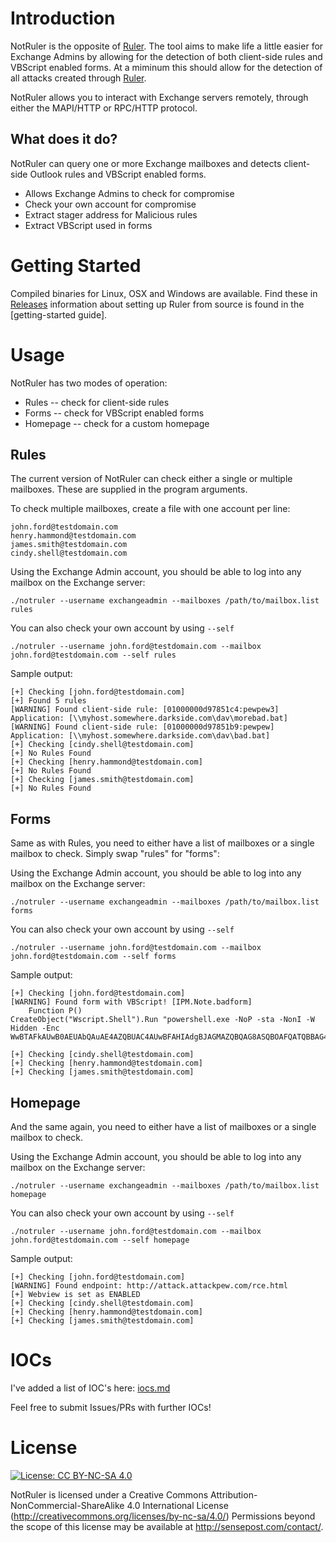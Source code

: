 # Introduction

NotRuler is the opposite of [Ruler]. The tool aims to make life a little easier for Exchange Admins by allowing for the detection of both client-side rules and VBScript enabled forms. At a miminum this should allow for the detection of all attacks created through [Ruler].

NotRuler allows you to interact with Exchange servers remotely, through either the MAPI/HTTP or RPC/HTTP protocol.

## What does it do?

NotRuler can query one or more Exchange mailboxes and detects client-side Outlook rules and VBScript enabled forms.

* Allows Exchange Admins to check for compromise
* Check your own account for compromise
* Extract stager address for Malicious rules
* Extract VBScript used in forms

# Getting Started

Compiled binaries for Linux, OSX and Windows are available. Find these in [Releases]
information about setting up Ruler from source is found in the [getting-started guide].

# Usage

NotRuler has two modes of operation:

* Rules -- check for client-side rules
* Forms -- check for VBScript enabled forms
* Homepage -- check for a custom homepage

## Rules

The current version of NotRuler can check either a single or multiple mailboxes. These are supplied in the program arguments.

To check multiple mailboxes, create a file with one account per line:

```
john.ford@testdomain.com
henry.hammond@testdomain.com
james.smith@testdomain.com
cindy.shell@testdomain.com
```

Using the Exchange Admin account, you should be able to log into any mailbox on the Exchange server:

```
./notruler --username exchangeadmin --mailboxes /path/to/mailbox.list rules
```

You can also check your own account by using ```--self```

```
./notruler --username john.ford@testdomain.com --mailbox john.ford@testdomain.com --self rules
```


Sample output:

```
[+] Checking [john.ford@testdomain.com]
[+] Found 5 rules
[WARNING] Found client-side rule: [01000000d97851c4:pewpew3] Application: [\\myhost.somewhere.darkside.com\dav\morebad.bat]
[WARNING] Found client-side rule: [01000000d97851b9:pewpew] Application: [\\myhost.somewhere.darkside.com\dav\bad.bat]
[+] Checking [cindy.shell@testdomain.com]
[+] No Rules Found
[+] Checking [henry.hammond@testdomain.com]
[+] No Rules Found
[+] Checking [james.smith@testdomain.com]
[+] No Rules Found
```

## Forms

Same as with Rules, you need to either have a list of mailboxes or a single mailbox to check. Simply swap "rules" for "forms":

Using the Exchange Admin account, you should be able to log into any mailbox on the Exchange server:

```
./notruler --username exchangeadmin --mailboxes /path/to/mailbox.list forms
```

You can also check your own account by using ```--self```

```
./notruler --username john.ford@testdomain.com --mailbox john.ford@testdomain.com --self forms
```

Sample output:

```
[+] Checking [john.ford@testdomain.com]
[WARNING] Found form with VBScript! [IPM.Note.badform]
    Function P()
CreateObject("Wscript.Shell").Run "powershell.exe -NoP -sta -NonI -W Hidden -Enc WwBTAFkAUwB0AEUAbQAuAE4AZQBUAC4AUwBFAHIAdgBJAGMAZQBQAG8ASQBOAFQATQBBAG4AYQBHAEUAcgBdADoAOgBFAHgAcABlAGMAVAAxADAAMABDAG8ATgB0AGkATgBVAEUAIA=="

[+] Checking [cindy.shell@testdomain.com]
[+] Checking [henry.hammond@testdomain.com]
[+] Checking [james.smith@testdomain.com]
```

## Homepage
 
And the same again, you need to either have a list of mailboxes or a single mailbox to check. 
 
Using the Exchange Admin account, you should be able to log into any mailbox on the Exchange server:
 
```
./notruler --username exchangeadmin --mailboxes /path/to/mailbox.list homepage
```
 
You can also check your own account by using ```--self```
 
```
./notruler --username john.ford@testdomain.com --mailbox john.ford@testdomain.com --self homepage
```
 
Sample output:
 
```
[+] Checking [john.ford@testdomain.com]
[WARNING] Found endpoint: http://attack.attackpew.com/rce.html
[+] Webview is set as ENABLED
[+] Checking [cindy.shell@testdomain.com]
[+] Checking [henry.hammond@testdomain.com]
[+] Checking [james.smith@testdomain.com]
```
 

# IOCs

I've added a list of IOC's here: [iocs.md](https://github.com/sensepost/notruler/blob/master/iocs.md)

Feel free to submit Issues/PRs with further IOCs!

# License
[![License: CC BY-NC-SA 4.0](https://img.shields.io/badge/License-CC%20BY--NC--SA%204.0-lightgrey.svg)](http://creativecommons.org/licenses/by-nc-sa/4.0/)

NotRuler is licensed under a Creative Commons Attribution-NonCommercial-ShareAlike 4.0 International License (http://creativecommons.org/licenses/by-nc-sa/4.0/) Permissions beyond the scope of this license may be available at http://sensepost.com/contact/.


[Ruler]: <https://github.com/sensepost/ruler>
[Releases]: <https://github.com/sensepost/notruler/releases>
